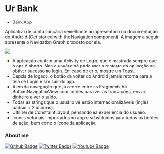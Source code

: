 # Ur Bank
- Bank App

Aplicativo de conta bancária semelhante ao apresentado na documentação do Android (Get started with the Navigation component). A imagem a seguir apresenta o Navigation Graph proposto por ela.

![](https://developer.android.com/images/topic/libraries/architecture/navigation-graph_2x-callouts.png)

- A aplicação contem uma Activity de Login, que é mostrada sempre que o app é aberto. Mas o usuário só pode usar o restante da aplicação se obtiver sucesso no login. Em caso de erro, mostre um Toast.
- Depois de logado, o botão de voltar do Android jamais retorna para a tela de Login e sim sair do app.
- Além da navegação que já ocorre entre os Fragments,há BottomNavigationView com botões para ver as transações, enviar dinheiro e ver o saldo.
- Todas as strings que o usuário vê estão internacionalizáveis (inglês padrão + 2 idiomas).
- Ultilizei de ConstraintLayout, pensando na experiência do usuário.
- Icones vetoriais, importados no app e substituidos para todos os botões de ação, bem como o ícone da aplicação.

### About me
[![Github Badge](https://img.shields.io/badge/-Github-000?style=flat-square&logo=Github&logoColor=white&link=https://github.com/fagnerpsantos)](https://github.com/Trallerd)
[![Twitter Badge](https://img.shields.io/badge/-Twitter-1ca0f1?style=flat-square&labelColor=1ca0f1&logo=twitter&logoColor=white&link=https://twitter.com/trallerd)](https://twitter.com/trallerd)
[![Youtube Badge](https://img.shields.io/badge/-YouTube-ff0000?style=flat-square&labelColor=ff0000&logo=youtube&logoColor=white&link=https://www.youtube.com/channel/UCHmlPQF6AVr3y7fj7TE-7Hw)](https://www.youtube.com/channel/UCHmlPQF6AVr3y7fj7TE-7Hw)
